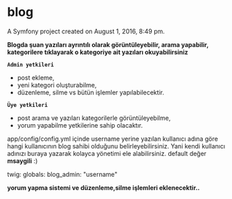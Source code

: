 blog
===================================


A Symfony project created on August 1, 2016, 8:49 pm.

**Blogda şuan yazıları ayrıntılı olarak görüntüleyebilir, 
arama yapabilir, kategorilere tıklayarak o kategoriye ait yazıları okuyabilirsiniz**

**`Admin yetkileri`**

- post ekleme,
- yeni kategori oluşturabilme,
- düzenleme, silme vs bütün işlemler yapılabilecektir.

**`Üye yetkileri`**

- post arama ve yazıları kategorilerle görüntüleyebilme,
- yorum yapabilme yetkilerine sahip olacaktır.

app/config/config.yml içinde username yerine yazılan kullanıcı adına göre
hangi kullanıcının blog sahibi olduğunu belirleyebilirsiniz. Yani kendi kullanıcı adınızı
buraya yazarak kolayca yönetimi ele alabilirsiniz. default değer **msaygili** :)

twig:
    globals:
        blog_admin: "username"
        
        
        
**yorum yapma sistemi ve düzenleme,silme işlemleri eklenecektir..**